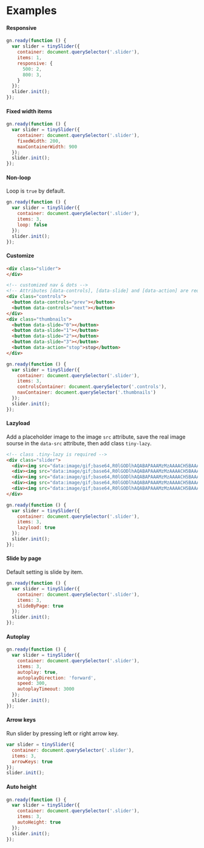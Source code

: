 # Examples
#### Responsive
```javascript
gn.ready(function () {
  var slider = tinySlider({
    container: document.querySelector('.slider'),
    items: 1,
    responsive: {
      500: 2,
      800: 3,
    }
  });
  slider.init();
});
```

#### Fixed width items
```javascript
gn.ready(function () {
  var slider = tinySlider({
    container: document.querySelector('.slider'),
    fixedWidth: 200,
    maxContainerWidth: 900
  });
  slider.init();
});
```

#### Non-loop
Loop is `true` by default.
```javascript
gn.ready(function () {
  var slider = tinySlider({
    container: document.querySelector('.slider'),
    items: 3,
    loop: false
  });
  slider.init();
});
```
#### Customize
```html
<div class="slider">
</div>

<!-- customized nav & dots -->
<!-- Attributes [data-controls], [data-slide] and [data-action] are required -->
<div class="controls">
  <button data-controls="prev"></button>
  <button data-controls="next"></button>
</div>
<div class="thumbnails">
  <button data-slide="0"></button>
  <button data-slide="1"></button>
  <button data-slide="2"></button>
  <button data-slide="3"></button>
  <button data-action="stop">stop</button>
</div>
```
```javascript
gn.ready(function () {
  var slider = tinySlider({
    container: document.querySelector('.slider'),
    items: 3,
    controlsContainer: document.querySelector('.controls'),
    navContainer: document.querySelector('.thumbnails')
  });
  slider.init();
});
```

#### Lazyload
Add a placeholder image to the image `src` attribute, save the real image sourse in the `data-src` attribute, then add class `tiny-lazy`. 
```html
<!-- class .tiny-lazy is required -->
<div class="slider">
  <div><img src="data:image/gif;base64,R0lGODlhAQABAPAAAMzMzAAAACH5BAAAAAAALAAAAAABAAEAAAICRAEAOw==" data-src="path/to/img.jpg" alt="" class="tiny-lazy" width="300" height="300"></div>
  <div><img src="data:image/gif;base64,R0lGODlhAQABAPAAAMzMzAAAACH5BAAAAAAALAAAAAABAAEAAAICRAEAOw==" data-src="path/to/img.jpg" alt="" class="tiny-lazy" width="300" height="300"></div>
  <div><img src="data:image/gif;base64,R0lGODlhAQABAPAAAMzMzAAAACH5BAAAAAAALAAAAAABAAEAAAICRAEAOw==" data-src="path/to/img.jpg" alt="" class="tiny-lazy" width="300" height="300"></div>
  <div><img src="data:image/gif;base64,R0lGODlhAQABAPAAAMzMzAAAACH5BAAAAAAALAAAAAABAAEAAAICRAEAOw==" data-src="path/to/img.jpg" alt="" class="tiny-lazy" width="300" height="300"></div>
  <div><img src="data:image/gif;base64,R0lGODlhAQABAPAAAMzMzAAAACH5BAAAAAAALAAAAAABAAEAAAICRAEAOw==" data-src="path/to/img.jpg" alt="" class="tiny-lazy" width="300" height="300"></div>
</div>
```
```javascript
gn.ready(function () {
  var slider = tinySlider({
    container: document.querySelector('.slider'),
    items: 3,
    lazyload: true
  });
  slider.init();
});
```

#### Slide by page
Default setting is slide by item.
```javascript
gn.ready(function () {
  var slider = tinySlider({
    container: document.querySelector('.slider'),
    items: 3,
    slideByPage: true
  });
  slider.init();
});
```

#### Autoplay
```javascript
gn.ready(function () {
  var slider = tinySlider({
    container: document.querySelector('.slider'),
    items: 3,
    autoplay: true,
    autoplayDirection: 'forward',
    speed: 300,
    autoplayTimeout: 3000
  });
  slider.init();
});
```

#### Arrow keys
Run slider by pressing left or right arrow key.
```javascript
var slider = tinySlider({
  container: document.querySelector('.slider'),
  items: 3,
  arrowKeys: true
});
slider.init();
```

#### Auto height
```javascript
gn.ready(function () {
  var slider = tinySlider({
    container: document.querySelector('.slider'),
    items: 3,
    autoHeight: true
  });
  slider.init();
});
```